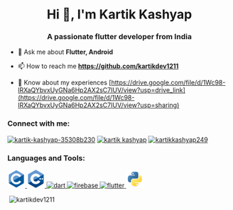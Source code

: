 <h1 align="center">Hi 👋, I'm Kartik Kashyap</h1>
<h3 align="center">A passionate flutter developer from India</h3>

- 💬 Ask me about **Flutter, Android**

- 📫 How to reach me **https://github.com/kartikdev1211**

- 📄 Know about my experiences [https://drive.google.com/file/d/1Wc98-lRXaQYbvxUyGNa6Hp2AX2sC7IUV/view?usp=drive_link](https://drive.google.com/file/d/1Wc98-lRXaQYbvxUyGNa6Hp2AX2sC7IUV/view?usp=sharing)

<h3 align="left">Connect with me:</h3>
<p align="left">
<a href="https://linkedin.com/in/kartik-kashyap-35308b230" target="blank"><img align="center" src="https://raw.githubusercontent.com/rahuldkjain/github-profile-readme-generator/master/src/images/icons/Social/linked-in-alt.svg" alt="kartik-kashyap-35308b230" height="30" width="40" /></a>
<a href="https://fb.com/kartik kashyap" target="blank"><img align="center" src="https://raw.githubusercontent.com/rahuldkjain/github-profile-readme-generator/master/src/images/icons/Social/facebook.svg" alt="kartik kashyap" height="30" width="40" /></a>
<a href="https://instagram.com/kartikkashyap249" target="blank"><img align="center" src="https://raw.githubusercontent.com/rahuldkjain/github-profile-readme-generator/master/src/images/icons/Social/instagram.svg" alt="kartikkashyap249" height="30" width="40" /></a>
</p>

<h3 align="left">Languages and Tools:</h3>
<p align="left"> <a href="https://www.cprogramming.com/" target="_blank" rel="noreferrer"> <img src="https://raw.githubusercontent.com/devicons/devicon/master/icons/c/c-original.svg" alt="c" width="40" height="40"/> </a> <a href="https://www.w3schools.com/cpp/" target="_blank" rel="noreferrer"> <img src="https://raw.githubusercontent.com/devicons/devicon/master/icons/cplusplus/cplusplus-original.svg" alt="cplusplus" width="40" height="40"/> </a> <a href="https://dart.dev" target="_blank" rel="noreferrer"> <img src="https://www.vectorlogo.zone/logos/dartlang/dartlang-icon.svg" alt="dart" width="40" height="40"/> </a> <a href="https://firebase.google.com/" target="_blank" rel="noreferrer"> <img src="https://www.vectorlogo.zone/logos/firebase/firebase-icon.svg" alt="firebase" width="40" height="40"/> </a> <a href="https://flutter.dev" target="_blank" rel="noreferrer"> <img src="https://www.vectorlogo.zone/logos/flutterio/flutterio-icon.svg" alt="flutter" width="40" height="40"/> </a> <a href="https://www.python.org" target="_blank" rel="noreferrer"> <img src="https://raw.githubusercontent.com/devicons/devicon/master/icons/python/python-original.svg" alt="python" width="40" height="40"/> </a> </p>

<p>&nbsp;<img align="center" src="https://github-readme-stats.vercel.app/api?username=kartikdev1211&show_icons=true&locale=en" alt="kartikdev1211" /></p>
